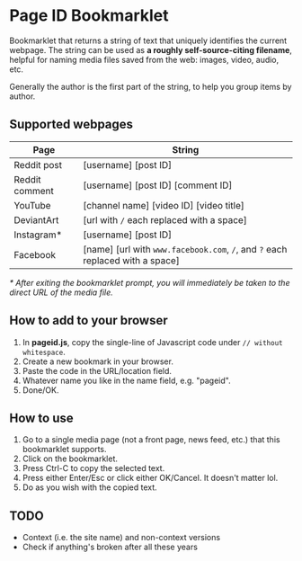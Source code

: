 # Page ID Bookmarklet

Bookmarklet that returns a string of text that uniquely identifies the current webpage. The string can be used as **a roughly self-source-citing filename**, helpful for naming media files saved from the web: images, video, audio, etc.

Generally the author is the first part of the string, to help you group items by author.

## Supported webpages

| Page | String |
| --- | --- |
| Reddit post | [username] [post ID] |
| Reddit comment | [username] [post ID] [comment ID] |
| YouTube | [channel name] [video ID] [video title] |
| DeviantArt | [url with `/` each replaced with a space] |
| Instagram\* | [username] [post ID] |
| Facebook | [name] [url with `www.facebook.com`, `/`, and `?` each replaced with a space] |

_\* After exiting the bookmarklet prompt, you will immediately be taken to the direct URL of the media file._

## How to add to your browser

1. In **pageid.js**, copy the single-line of Javascript code under `// without whitespace`.
2. Create a new bookmark in your browser.
3. Paste the code in the URL/location field.
4. Whatever name you like in the name field, e.g. "pageid".
5. Done/OK.

## How to use

1. Go to a single media page (not a front page, news feed, etc.) that this bookmarklet supports.
2. Click on the bookmarklet.
3. Press Ctrl-C to copy the selected text.
4. Press either Enter/Esc or click either OK/Cancel. It doesn't matter lol.
5. Do as you wish with the copied text.

## TODO

* Context (i.e. the site name) and non-context versions
* Check if anything's broken after all these years
